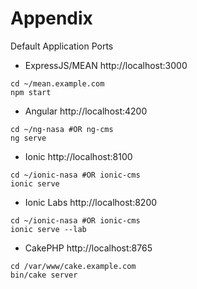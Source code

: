 # Appendix

Default Application Ports

* ExpressJS/MEAN http://localhost:3000
```
cd ~/mean.example.com
npm start
```
* Angular http://localhost:4200
```
cd ~/ng-nasa #OR ng-cms
ng serve
```
* Ionic http://localhost:8100
```
cd ~/ionic-nasa #OR ionic-cms
ionic serve
```
* Ionic Labs http://localhost:8200
```
cd ~/ionic-nasa #OR ionic-cms
ionic serve --lab
```
* CakePHP http://localhost:8765
```
cd /var/www/cake.example.com
bin/cake server
```
